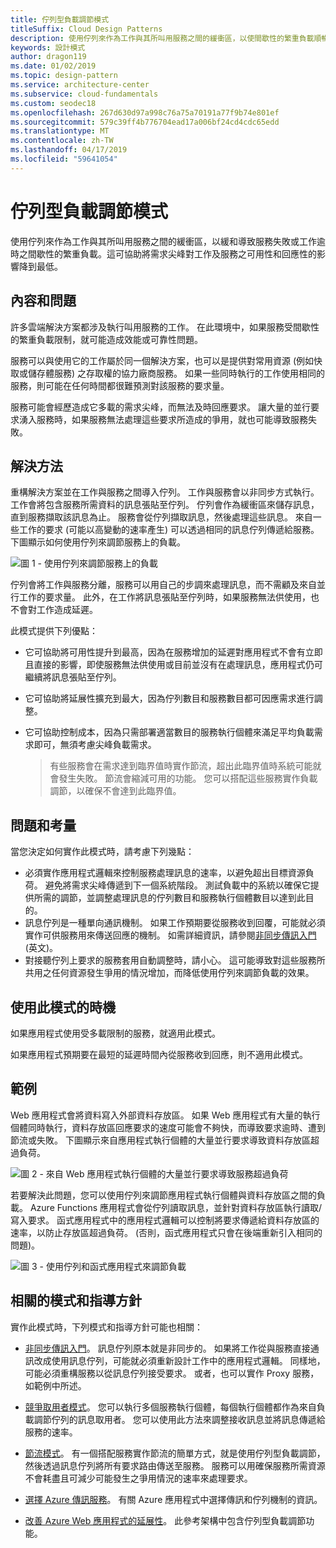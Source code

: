 ```yaml
---
title: 佇列型負載調節模式
titleSuffix: Cloud Design Patterns
description: 使用佇列來作為工作與其所叫用服務之間的緩衝區，以使間歇性的繁重負載順暢。
keywords: 設計模式
author: dragon119
ms.date: 01/02/2019
ms.topic: design-pattern
ms.service: architecture-center
ms.subservice: cloud-fundamentals
ms.custom: seodec18
ms.openlocfilehash: 267d630d97a998c76a75a70191a77f9b74e801ef
ms.sourcegitcommit: 579c39ff4b776704ead17a006bf24cd4cdc65edd
ms.translationtype: MT
ms.contentlocale: zh-TW
ms.lasthandoff: 04/17/2019
ms.locfileid: "59641054"
---
```

# <a name="queue-based-load-leveling-pattern"></a>佇列型負載調節模式

使用佇列來作為工作與其所叫用服務之間的緩衝區，以緩和導致服務失敗或工作逾時之間歇性的繁重負載。這可協助將需求尖峰對工作及服務之可用性和回應性的影響降到最低。

## <a name="context-and-problem"></a>內容和問題

許多雲端解決方案都涉及執行叫用服務的工作。 在此環境中，如果服務受間歇性的繁重負載限制，就可能造成效能或可靠性問題。

服務可以與使用它的工作屬於同一個解決方案，也可以是提供對常用資源 (例如快取或儲存體服務) 之存取權的協力廠商服務。 如果一些同時執行的工作使用相同的服務，則可能在任何時間都很難預測對該服務的要求量。

服務可能會經歷造成它多載的需求尖峰，而無法及時回應要求。 讓大量的並行要求湧入服務時，如果服務無法處理這些要求所造成的爭用，就也可能導致服務失敗。

## <a name="solution"></a>解決方法

重構解決方案並在工作與服務之間導入佇列。 工作與服務會以非同步方式執行。 工作會將包含服務所需資料的訊息張貼至佇列。 佇列會作為緩衝區來儲存訊息，直到服務擷取該訊息為止。 服務會從佇列擷取訊息，然後處理這些訊息。 來自一些工作的要求 (可能以高變動的速率產生) 可以透過相同的訊息佇列傳遞給服務。 下圖顯示如何使用佇列來調節服務上的負載。

![圖 1 - 使用佇列來調節服務上的負載](./_images/queue-based-load-leveling-pattern.png)

佇列會將工作與服務分離，服務可以用自己的步調來處理訊息，而不需顧及來自並行工作的要求量。 此外，在工作將訊息張貼至佇列時，如果服務無法供使用，也不會對工作造成延遲。

此模式提供下列優點：

- 它可協助將可用性提升到最高，因為在服務增加的延遲對應用程式不會有立即且直接的影響，即使服務無法供使用或目前並沒有在處理訊息，應用程式仍可繼續將訊息張貼至佇列。
- 它可協助將延展性擴充到最大，因為佇列數目和服務數目都可因應需求進行調整。
- 它可協助控制成本，因為只需部署適當數目的服務執行個體來滿足平均負載需求即可，無須考慮尖峰負載需求。

    >  有些服務會在需求達到臨界值時實作節流，超出此臨界值時系統可能就會發生失敗。 節流會縮減可用的功能。 您可以搭配這些服務實作負載調節，以確保不會達到此臨界值。

## <a name="issues-and-considerations"></a>問題和考量

當您決定如何實作此模式時，請考慮下列幾點：

- 必須實作應用程式邏輯來控制服務處理訊息的速率，以避免超出目標資源負荷。 避免將需求尖峰傳遞到下一個系統階段。 測試負載中的系統以確保它提供所需的調節，並調整處理訊息的佇列數目和服務執行個體數目以達到此目的。
- 訊息佇列是一種單向通訊機制。 如果工作預期要從服務收到回覆，可能就必須實作可供服務用來傳送回應的機制。 如需詳細資訊，請參閱[非同步傳訊入門](https://msdn.microsoft.com/library/dn589781.aspx) \(英文\)。
- 對接聽佇列上要求的服務套用自動調整時，請小心。 這可能導致對這些服務所共用之任何資源發生爭用的情況增加，而降低使用佇列來調節負載的效果。

## <a name="when-to-use-this-pattern"></a>使用此模式的時機

如果應用程式使用受多載限制的服務，就適用此模式。

如果應用程式預期要在最短的延遲時間內從服務收到回應，則不適用此模式。

## <a name="example"></a>範例

Web 應用程式會將資料寫入外部資料存放區。 如果 Web 應用程式有大量的執行個體同時執行，資料存放區回應要求的速度可能會不夠快，而導致要求逾時、遭到節流或失敗。 下圖顯示來自應用程式執行個體的大量並行要求導致資料存放區超過負荷。

![圖 2 - 來自 Web 應用程式執行個體的大量並行要求導致服務超過負荷](./_images/queue-based-load-leveling-overwhelmed.png)

若要解決此問題，您可以使用佇列來調節應用程式執行個體與資料存放區之間的負載。 Azure Functions 應用程式會從佇列讀取訊息，並針對資料存放區執行讀取/寫入要求。 函式應用程式中的應用程式邏輯可以控制將要求傳遞給資料存放區的速率，以防止存放區超過負荷。 (否則，函式應用程式只會在後端重新引入相同的問題)。

![圖 3 - 使用佇列和函式應用程式來調節負載](./_images/queue-based-load-leveling-function.png)

## <a name="related-patterns-and-guidance"></a>相關的模式和指導方針

實作此模式時，下列模式和指導方針可能也相關：

- [非同步傳訊入門](https://msdn.microsoft.com/library/dn589781.aspx)。 訊息佇列原本就是非同步的。 如果將工作從與服務直接通訊改成使用訊息佇列，可能就必須重新設計工作中的應用程式邏輯。 同樣地，可能必須重構服務以從訊息佇列接受要求。 或者，也可以實作 Proxy 服務，如範例中所述。

- [競爭取用者模式](./competing-consumers.md)。 您可以執行多個服務執行個體，每個執行個體都作為來自負載調節佇列的訊息取用者。 您可以使用此方法來調整接收訊息並將訊息傳遞給服務的速率。

- [節流模式](./throttling.md)。 有一個搭配服務實作節流的簡單方式，就是使用佇列型負載調節，然後透過訊息佇列將所有要求路由傳送至服務。 服務可以用確保服務所需資源不會耗盡且可減少可能發生之爭用情況的速率來處理要求。

- [選擇 Azure 傳訊服務](/azure/event-grid/compare-messaging-services)。 有關 Azure 應用程式中選擇傳訊和佇列機制的資訊。

- [改善 Azure Web 應用程式的延展性](../reference-architectures/app-service-web-app/scalable-web-app.md)。 此參考架構中包含佇列型負載調節功能。
